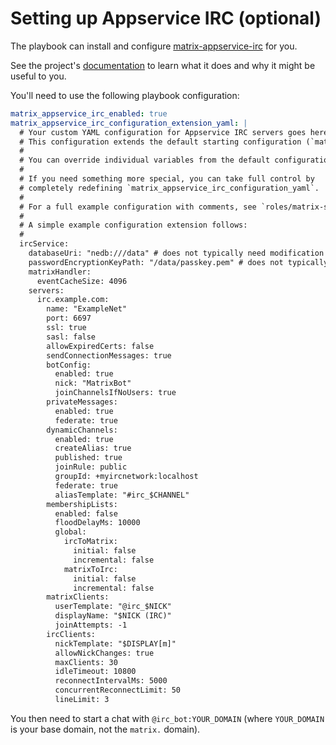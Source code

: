 # Setting up Appservice IRC (optional)

The playbook can install and configure [matrix-appservice-irc](https://github.com/TeDomum/matrix-appservice-irc) for you.

See the project's [documentation](https://github.com/TeDomum/matrix-appservice-irc/blob/master/HOWTO.md) to learn what it does and why it might be useful to you.

You'll need to use the following playbook configuration:

```yaml
matrix_appservice_irc_enabled: true
matrix_appservice_irc_configuration_extension_yaml: |
  # Your custom YAML configuration for Appservice IRC servers goes here.
  # This configuration extends the default starting configuration (`matrix_appservice_irc_configuration_yaml`).
  #
  # You can override individual variables from the default configuration, or introduce new ones.
  #
  # If you need something more special, you can take full control by
  # completely redefining `matrix_appservice_irc_configuration_yaml`.
  # 
  # For a full example configuration with comments, see `roles/matrix-synapse/defaults/main.yml`
  #
  # A simple example configuration extension follows:
  #
  ircService:
    databaseUri: "nedb:///data" # does not typically need modification
    passwordEncryptionKeyPath: "/data/passkey.pem" # does not typically need modification
    matrixHandler:
      eventCacheSize: 4096
    servers:
      irc.example.com:
        name: "ExampleNet"
        port: 6697
        ssl: true
        sasl: false
        allowExpiredCerts: false
        sendConnectionMessages: true
        botConfig:
          enabled: true
          nick: "MatrixBot"
          joinChannelsIfNoUsers: true
        privateMessages:
          enabled: true
          federate: true
        dynamicChannels:
          enabled: true
          createAlias: true
          published: true
          joinRule: public
          groupId: +myircnetwork:localhost
          federate: true
          aliasTemplate: "#irc_$CHANNEL"
        membershipLists:
          enabled: false
          floodDelayMs: 10000
          global:
            ircToMatrix:
              initial: false
              incremental: false
            matrixToIrc:
              initial: false
              incremental: false
        matrixClients:
          userTemplate: "@irc_$NICK"
          displayName: "$NICK (IRC)"
          joinAttempts: -1
        ircClients:
          nickTemplate: "$DISPLAY[m]"
          allowNickChanges: true
          maxClients: 30
          idleTimeout: 10800
          reconnectIntervalMs: 5000
          concurrentReconnectLimit: 50
          lineLimit: 3
```

You then need to start a chat with `@irc_bot:YOUR_DOMAIN` (where `YOUR_DOMAIN` is your base domain, not the `matrix.` domain).
